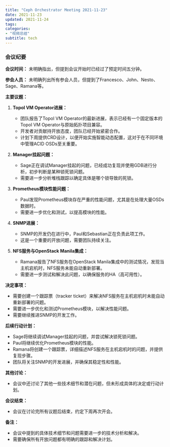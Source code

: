 ```yaml
---
title: "Ceph Orchestrator Meeting 2021-11-23"
date: 2021-11-23
updated: 2021-11-24
tags:
categories:
- "视频总结"
subtitle: tech
---
```



### 会议纪要

**会议时间：** 未明确指出，但提到会议开始时已经过了预定时间五分钟。

**参会人员：** 未明确列出所有参会人员，但提到了Francesco、John、Nesto、Sage、Ramana等。

**主要议题：**

1. **Topol VM Operator进展：**
   - 团队报告了Topol VM Operator的最新进展，表示已经有一个固定版本的Topol VM Operator与原始拓扑项目兼容。
   - 开发者对贡献持开放态度，团队已经开始紧密合作。
   - 计划下周提供CRD设计，以便开始实施智能动态配置，这对于在不同环境中管理ACID OSDs至关重要。

2. **Manager挂起问题：**
   - Sage正在调试Manager挂起的问题，已经成功复现并使用GDB进行分析，初步判断是某种锁死锁问题。
   - 需要进一步分析堆栈跟踪以确定具体是哪个锁导致的死锁。

3. **Prometheus模块性能问题：**
   - Paul发现Prometheus模块存在严重的性能问题，尤其是在处理大量OSDs数据时。
   - 需要进一步优化和测试，以提高模块的性能。

4. **SNMP进展：**
   - SNMP的开发仍在进行中，Paul和Sebastian正在负责此项工作。
   - 这是一个重要的开放问题，需要团队持续关注。

5. **NFS服务与OpenStack Manila集成：**
   - Ramana报告了NFS服务在OpenStack Manila集成中的测试情况，发现当主机宕机时，NFS服务未能自动重新部署。
   - 需要进一步测试和解决此问题，以确保服务的HA（高可用性）。

**决定事项：**

- 需要创建一个跟踪票（tracker ticket）来解决NFS服务在主机宕机时未能自动重新部署的问题。
- 需要进一步优化和测试Prometheus模块，以解决性能问题。
- 需要继续推进SNMP的开发工作。

**后续行动计划：**

- Sage将继续调试Manager挂起的问题，并尝试解决锁死锁问题。
- Paul将继续优化Prometheus模块的性能。
- Ramana将创建一个跟踪票，详细描述NFS服务在主机宕机时的问题，并提供复现步骤。
- 团队将关注SNMP的开发进展，并确保其稳定性和性能。

**其他讨论：**

- 会议中还讨论了其他一些技术细节和潜在问题，但未形成具体的决定或行动计划。

**会议结束：**

- 会议在讨论完所有议题后结束，约定下周再次开会。

**备注：**

- 会议中提到的具体技术细节和问题需要进一步的技术分析和解决。
- 需要确保所有开放问题都有明确的跟踪和解决计划。